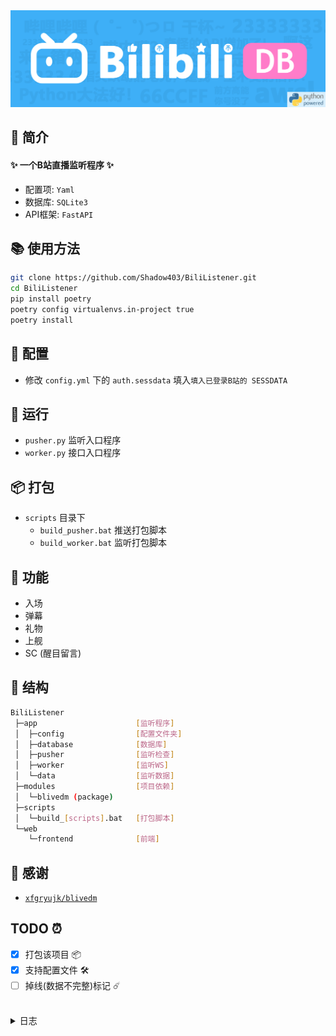 <div align="center">
<a href="https://github.com/Shadow403/BiliListener">
  <img src="./image/logo.png"alt="LOGO">
</a>
</div>

## 📖 简介
#### ✨ 一个B站直播监听程序 ✨
- 配置项: `Yaml`
- 数据库: `SQLite3`
- API框架: `FastAPI`

## 📚 使用方法
```bash
git clone https://github.com/Shadow403/BiliListener.git
cd BiliListener
pip install poetry
poetry config virtualenvs.in-project true
poetry install
```

## 📝 配置
- 修改 `config.yml` 下的 `auth.sessdata` 填入`填入已登录B站的 SESSDATA`

## 🍻 运行
- `pusher.py` 监听入口程序
- `worker.py` 接口入口程序

## 📦 打包
- `scripts` 目录下
  - `build_pusher.bat` 推送打包脚本
  - `build_worker.bat` 监听打包脚本

## 🎯 功能
- 入场
- 弹幕
- 礼物
- 上舰
- SC (醒目留言)

## 🧱 结构
```bash
BiliListener
 ├─app                      [监听程序]
 │  ├─config                [配置文件夹]
 │  ├─database              [数据库]
 │  ├─pusher                [监听检查]
 │  ├─worker                [监听WS]
 │  └─data                  [监听数据]
 ├─modules                  [项目依赖]
 │  └─blivedm (package)
 ├─scripts
 │  └─build_[scripts].bat   [打包脚本]
 └─web
    └─frontend              [前端]
```

## 💖 感谢
- [`xfgryujk/blivedm`](https://github.com/xfgryujk/blivedm)


## TODO ⏰

- [x] 打包该项目 📦
- [x] 支持配置文件 🛠️
- [ ] 掉线(数据不完整)标记 ☄️

<br>

<details>
<summary> 日志 </summary>

- `v0.1.0` 🎉 创世提交
- `v0.1.1` 🧱 监听异步支持
- `v0.1.2` ⚡ 接口优化
- `v0.1.3` ⚡ `ws` 断线重连后记录的数据恢复 | 添加 `ws` `LIKE_V3_UPDATE`
- `v0.1.4` ✨ 添加更多记录的数据 `config.json`
- `v0.1.5` ✨ 整体重构
- `v0.1.6` 📦 打包该项目 🐍 修复数据库 `Bugs`
- `v0.1.7` 🛠️ 支持配置文件
- `v0.1.8` 🛠️ 支持更多配置项 🐍 修复数据库 `commit.handle` `Bugs`
- `v0.1.9-b1` 🌐 添加前端
- `v0.1.9-b2` 📦 添加打包图标 `(ico)`
- `v0.1.9` 🛠️ 支持更多配置项 ✨ 添加重置直播状态 `24h` ✨ 添加 `api` 版本区分
- `v0.1.9-b1` ✨ 打包版本控制
